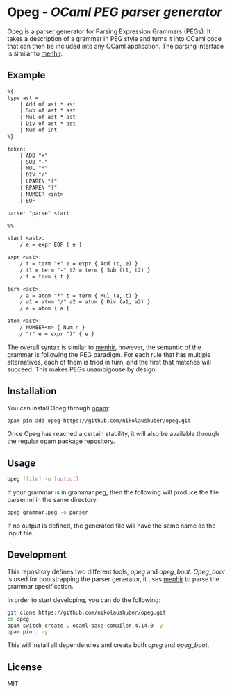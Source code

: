 # Opeg - _OCaml PEG parser generator_

Opeg is a parser generator for Parsing Expression Grammars (PEGs). It takes a description of a grammar in PEG style and turns it into OCaml code that can then be included into any OCaml application. The parsing interface is similar to [menhir]. 

## Example

```txt 
%{
type ast = 
    | Add of ast * ast 
    | Sub of ast * ast 
    | Mul of ast * ast 
    | Div of ast * ast 
    | Num of int 
%}

token:
    | ADD "+" 
    | SUB "-" 
    | MUL "*" 
    | DIV "/" 
    | LPAREN "("  
    | RPAREN ")" 
    | NUMBER <int> 
    | EOF 

parser "parse" start 

%% 

start <ast>: 
    / e = expr EOF { e }

expr <ast>: 
    / t = term "+" e = expr { Add (t, e) }
    / t1 = term "-" t2 = term { Sub (t1, t2) }
    / t = term { t }

term <ast>:
    / a = atom "*" t = term { Mul (a, t) }
    / a1 = atom "/" a2 = atom { Div (a1, a2) }
    / a = atom { a } 

atom <ast>:
    / NUMBER<n> { Num n }
    / "(" e = expr ")" { e }
```

The overall syntax is similar to [menhir], however, the semantic of the grammar is following the PEG paradigm. For each rule that has multiple alternatives, each of them is tried in turn, and the first that matches will succeed. This makes PEGs unambigouse by design.  

## Installation

You can install Opeg through [opam](https://opam.ocaml.org): 
```sh
opam pin add opeg https://github.com/nikolaushuber/opeg.git
```

Once Opeg has reached a certain stability, it will also be available through the regular opam package repository. 

## Usage 

```sh
opeg [file] -o [output]
```

If your grammar is in grammar.peg, then the following will produce the file parser.ml in the same directory:

```sh
opeg grammar.peg -o parser
```

If no output is defined, the generated file will have the same name as the input file. 

## Development 

This repository defines two different tools, *opeg* and *opeg_boot*. *Opeg_boot* is used for bootstrapping 
the parser generator, it uses [menhir] to parse the grammar specification. 

In order to start developing, you can do the following: 

```sh
git clone https://github.com/nikolaushuber/opeg.git  
cd opeg 
opam switch create . ocaml-base-compiler.4.14.0 -y 
opam pin . -y 
```

This will install all dependencies and create both *opeg* and *opeg_boot*. 

## License

MIT

[//]: # (These are reference links used in the body of this note and get stripped out when the markdown processor does its job. There is no need to format nicely because it shouldn't be seen. Thanks SO - http://stackoverflow.com/questions/4823468/store-comments-in-markdown-syntax)

   [menhir]: <http://gallium.inria.fr/~fpottier/menhir/>
 
